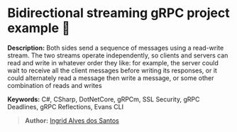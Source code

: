 # Bidirectional streaming gRPC project example 🚀

**Description:** Both sides send a sequence of messages using a read-write stream. The two streams operate independently, so clients and servers can read and write in whatever order they like: for example, the server could wait to receive all the client messages before writing its responses, or it could alternately read a message then write a message, or some other combination of reads and writes

**Keywords:** C#, CSharp, DotNetCore, gRPCm, SSL Security, gRPC Deadlines, gRPC Reflections, Evans CLI

 >**Author:** [Ingrid Alves dos Santos](https://www.linkedin.com/in/ingridalves/)
